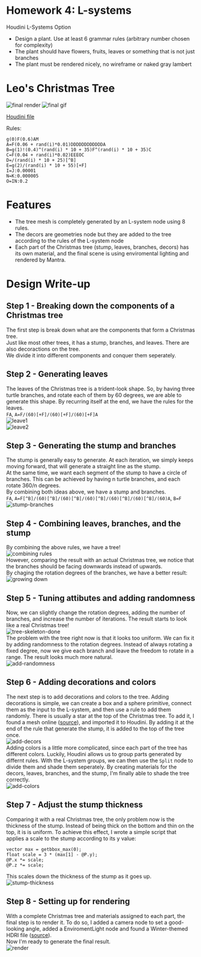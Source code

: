# Homework 4: L-systems
Houdini L-Systems Option
* Design a plant. Use at least 6 grammar rules (arbitrary number chosen for complexity)
* The plant should have flowers, fruits, leaves or something that is not just branches
* The plant must be rendered nicely, no wireframe or naked gray lambert

# Leo's Christmas Tree
<img alt="final render" src="img/render.png">   
<img alt="final gif" src="img/demo.gif">    

[Houdini file](https://github.com/LEO-CGGT/hw03-l-systems/blob/master/mychristmas-tree7.hipnc)  

Rules:

```
g(0)F(0.6)AM
A=F(0.06 + rand(i)*0.01)DDDDDDDDDDDDA
B=g(1)!(0.4)^(rand(i) * 10 + 35)F^(rand(i) * 10 + 35)C  
C=F(0.04 + rand(i)*0.02)EEEOC 
D=/(rand(i) * 10 + 25)[^B]
E=g(2)/(rand(i) * 10 + 55)[+F]
I=J:0.00001
N=K:0.000005 
O=IN:0.2
```
# Features
* The tree mesh is completely generated by an L-system node using 8 rules.
* The decors are geometries node but they are added to the tree according to the rules of the L-system node
* Each part of the Christmas tree (stump, leaves, branches, decors) has its own material, and the final scene is using enviromental lighting and rendered by Mantra. 
# Design Write-up
## Step 1 - Breaking down the components of a Christmas tree
The first step is break down what are the components that form a Christmas tree.    
Just like most other trees, it has a stump, branches, and leaves. There are also decoractions on the tree.    
We divide it into different components and conquer them seperately. 
## Step 2 - Generating leaves
The leaves of the Christmas tree is a trident-look shape. So, by having three turtle branches, and rotate each of them by 60 degrees, we are able to generate this shape. By recurring itself at the end, we have the rules for the leaves.    
`FA`, `A=F/(60)[+F]/(60)[+F]/(60)[+F]A`   
<img alt="leave1" src="img/1.png">   
<img alt="leave2" src="img/3.png">   
## Step 3 - Generating the stump and branches
The stump is generally easy to generate. At each iteration, we simply keeps moving forward, that will generate a straight line as the stump.   
At the same time, we want each segment of the stump to have a circle of branches. This can be achieved by having n turtle branches, and each rotate 360/n degrees.   
By combining both ideas above, we have a stump and branches.   
`FA`, `A=F[^B]/(60)[^B]/(60)[^B]/(60)[^B]/(60)[^B]/(60)[^B]/(60)A`, `B=F`   
<img alt="stump-branches" src="img/5-iter6.png">    
## Step 4 - Combining leaves, branches, and the stump
By combining the above rules, we have a tree!    
<img alt="combining rules" src="img/6-iter5.png">    
However, comparing the result with an actual Christmas tree, we notice that the branches should be facing downwards instead of upwards.   
By chaging the rotation degrees of the branches, we have a better result:   
<img alt="growing down" src="img/7-growing-down-iter5.png">    
## Step 5 - Tuning attibutes and adding randomness
Now, we can slightly change the rotation degrees, adding the number of branches, and increase the number of iterations. The result starts to look like a real Christmas tree!   
<img alt="tree-skeleton-done" src="img/9.png">    
The problem with the tree right now is that it looks too uniform. We can fix it by adding randomness to the rotation degrees. Instead of always rotating a fixed degree, now we give each branch and leave the freedom to rotate in a range. The result looks much more natural.   
<img alt="add-randomness" src="img/11.png">    
## Step 6 - Adding decorations and colors
The next step is to add decorations and colors to the tree. Adding decorations is simple, we can create a box and a sphere primitive, connect them as the input to the L-system, and then use a rule to add them randomly. There is usually a star at the top of the Christmas tree. To add it, I found a mesh online ([source](https://sketchfab.com/3d-models/christmas-star-b3b13e26164948c69910119558616485)), and imported it to Houdini. By adding it at the end of the rule that generate the stump, it is added to the top of the tree once.       
<img alt="add-decors" src="img/10.png">     
Adding colors is a little more complicated, since each part of the tree has different colors. Luckily, Houdini allows us to group parts generated by differnt rules. With the L-system groups, we can then use the `Split` node to divide them and shade them seperately. By creating materials for the decors, leaves, branches, and the stump, I'm finally able to shade the tree correctly.    
<img alt="add-colors" src="img/12.png">    
## Step 7 - Adjust the stump thickness
Comparing it with a real Christmas tree, the only problem now is the thickness of the stump. Instead of being thick on the bottom and thin on the top, it is  is uniform. To achieve this effect, I wrote a simple script that applies a scale to the stump according to its y value:   
```
vector max = getbbox_max(0);
float scale = 3 * (max[1] - @P.y);
@P.x *= scale;
@P.z *= scale;
```
This scales down the thickness of the stump as it goes up.    
<img alt="stump-thickness" src="img/14.png">    
## Step 8 - Setting up for rendering
With a complete Christmas tree and materials assigned to each part, the final step is to render it. To do so, I added a camera node to set a good-looking angle, added a EnviromentLight node and found a Winter-themed HDRI file ([source](https://polyhaven.com/a/night_bridge)).   
Now I'm ready to generate the final result.   
<img alt="render" src="img/16.png">    
